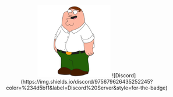 <div id="header" align="center">
  <img src="/Media/Main.jpg" width="200"/>
  ![Discord](https://img.shields.io/discord/975679626435252245?color=%234d5bf1&label=Discord%20Server&style=for-the-badge)
</div>
